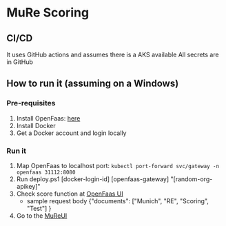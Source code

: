 # MuRe Scoring

## CI/CD

It uses GitHub actions and assumes there is a AKS available
All secrets are in GitHub

## How to run it (assuming on a Windows)

### Pre-requisites

1. Install OpenFaas: [here](https://docs.openfaas.com/deployment/kubernetes/#c-deploy-using-kubectl-and-plain-yaml-for-development-only)
2. Install Docker
3. Get a Docker account and login locally

### Run it

1. Map OpenFaas to localhost port: `kubectl port-forward svc/gateway -n openfaas 31112:8080`
2. Run deploy.ps1 [docker-login-id] [openfaas-gateway] "[random-org-apikey]"
3. Check score function at [OpenFaas UI](http://localhost:31112/ui/)
	- sample request body {"documents": ["Munich", "RE", "Scoring", "Test"] }
4. Go to the [MuReUI](http://localhost:31112/function/mureui)
